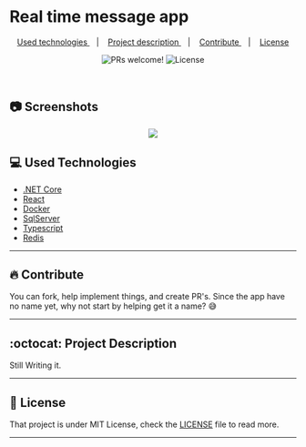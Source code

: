 # Real time message app
<p align="center">
  <a href="#computer-used-technologies">
    Used technologies
  </a>
  &nbsp;&nbsp;&nbsp;|&nbsp;&nbsp;&nbsp;
  <a href="#octocat-project-description">
    Project description
  </a>
  &nbsp;&nbsp;&nbsp;|&nbsp;&nbsp;&nbsp;
  <a href="#fire-contribute">
    Contribute
  </a>
  &nbsp;&nbsp;&nbsp;|&nbsp;&nbsp;&nbsp;
  <a href="#page_with_curl-license">
    License
  </a>
</p>

<p align="center">
 <img src="https://img.shields.io/static/v1?label=PRs&message=welcome&color=7159c1&labelColor=000000" alt="PRs welcome!" />
  <img alt="License" src="https://img.shields.io/static/v1?label=license&message=MIT&color=7159c1&labelColor=000000">
</p>

<br>

## :camera: Screenshots
<p align="center">
    <image src=".github/screenshots1.png">
</p>

## :computer: Used Technologies

- [.NET Core](https://dotnet.microsoft.com/)
- [React](https://reactjs.org/)
- [Docker](https://docker.com)
- [SqlServer](https://www.microsoft.com/en-US/sql-server/)
- [Typescript](https://www.typescriptlang.org/)
- [Redis](https://redis.io/)

---

## :fire: Contribute

You can fork, help implement things, and create PR's.
Since the app have no name yet, why not start by helping get it a name? :sweat_smile:

---

## :octocat: Project Description

Still Writing it.

---

## :page_with_curl: License

That project is under MIT License, check the [LICENSE](LICENSE.md) file to read more.

---